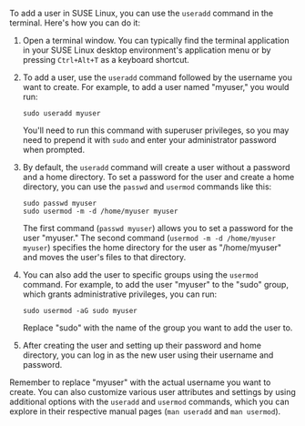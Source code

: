 To add a user in SUSE Linux, you can use the `useradd` command in the terminal. Here's how you can do it:

1. Open a terminal window. You can typically find the terminal application in your SUSE Linux desktop environment's application menu or by pressing `Ctrl+Alt+T` as a keyboard shortcut.

2. To add a user, use the `useradd` command followed by the username you want to create. For example, to add a user named "myuser," you would run:

   ```
   sudo useradd myuser
   ```

   You'll need to run this command with superuser privileges, so you may need to prepend it with `sudo` and enter your administrator password when prompted.

3. By default, the `useradd` command will create a user without a password and a home directory. To set a password for the user and create a home directory, you can use the `passwd` and `usermod` commands like this:

   ```
   sudo passwd myuser
   sudo usermod -m -d /home/myuser myuser
   ```

   The first command (`passwd myuser`) allows you to set a password for the user "myuser." The second command (`usermod -m -d /home/myuser myuser`) specifies the home directory for the user as "/home/myuser" and moves the user's files to that directory.

4. You can also add the user to specific groups using the `usermod` command. For example, to add the user "myuser" to the "sudo" group, which grants administrative privileges, you can run:

   ```
   sudo usermod -aG sudo myuser
   ```

   Replace "sudo" with the name of the group you want to add the user to.

5. After creating the user and setting up their password and home directory, you can log in as the new user using their username and password.

Remember to replace "myuser" with the actual username you want to create. You can also customize various user attributes and settings by using additional options with the `useradd` and `usermod` commands, which you can explore in their respective manual pages (`man useradd` and `man usermod`).
